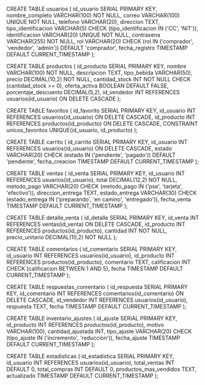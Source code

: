 CREATE TABLE usuarios (
id_usuario SERIAL PRIMARY KEY,
nombre_completo VARCHAR(100) NOT NULL,
correo VARCHAR(100) UNIQUE NOT NULL,
telefono VARCHAR(20),
direccion TEXT,
tipo_identificacion VARCHAR(5) CHECK (tipo_identificacion IN ('CC', 'NIT')),
identificacion VARCHAR(20) UNIQUE NOT NULL,
contrasena VARCHAR(255) NOT NULL,
rol VARCHAR(20) CHECK (rol IN ('comprador', 'vendedor', 'admin')) DEFAULT 'comprador',
fecha_registro TIMESTAMP DEFAULT CURRENT_TIMESTAMP
);

CREATE TABLE productos (
id_producto SERIAL PRIMARY KEY,
nombre VARCHAR(100) NOT NULL,
descripcion TEXT,
tipo_bebida VARCHAR(50),
precio DECIMAL(10,2) NOT NULL,
cantidad_stock INT NOT NULL CHECK (cantidad_stock >= 0),
oferta_activa BOOLEAN DEFAULT FALSE,
porcentaje_descuento DECIMAL(5,2),
id_vendedor INT REFERENCES usuarios(id_usuario) ON DELETE CASCADE
);

CREATE TABLE favoritos (
id_favorito SERIAL PRIMARY KEY,
id_usuario INT REFERENCES usuarios(id_usuario) ON DELETE CASCADE,
id_producto INT REFERENCES productos(id_producto) ON DELETE CASCADE,
CONSTRAINT unicos_favoritos UNIQUE(id_usuario, id_producto)
);

CREATE TABLE carrito (
id_carrito SERIAL PRIMARY KEY,
id_usuario INT REFERENCES usuarios(id_usuario) ON DELETE CASCADE,
estado VARCHAR(20) CHECK (estado IN ('pendiente', 'pagado')) DEFAULT 'pendiente',
fecha_creacion TIMESTAMP DEFAULT CURRENT_TIMESTAMP
);

CREATE TABLE ventas (
id_venta SERIAL PRIMARY KEY,
id_usuario INT REFERENCES usuarios(id_usuario),
total DECIMAL(12,2) NOT NULL,
metodo_pago VARCHAR(20) CHECK (metodo_pago IN ('pse', 'tarjeta', 'efectivo')),
direccion_entrega TEXT,
estado_entrega VARCHAR(30) CHECK (estado_entrega IN ('preparando', 'en camino', 'entregado')),
fecha_venta TIMESTAMP DEFAULT CURRENT_TIMESTAMP
);

CREATE TABLE detalle_venta (
id_detalle SERIAL PRIMARY KEY,
id_venta INT REFERENCES ventas(id_venta) ON DELETE CASCADE,
id_producto INT REFERENCES productos(id_producto),
cantidad INT NOT NULL,
precio_unitario DECIMAL(10,2) NOT NULL
);

CREATE TABLE comentarios (
id_comentario SERIAL PRIMARY KEY,
id_usuario INT REFERENCES usuarios(id_usuario),
id_producto INT REFERENCES productos(id_producto),
comentario TEXT,
calificacion INT CHECK (calificacion BETWEEN 1 AND 5),
fecha TIMESTAMP DEFAULT CURRENT_TIMESTAMP
);

CREATE TABLE respuestas_comentario (
id_respuesta SERIAL PRIMARY KEY,
id_comentario INT REFERENCES comentarios(id_comentario) ON DELETE CASCADE,
id_vendedor INT REFERENCES usuarios(id_usuario),
respuesta TEXT,
fecha TIMESTAMP DEFAULT CURRENT_TIMESTAMP
);

CREATE TABLE inventario_ajustes (
id_ajuste SERIAL PRIMARY KEY,
id_producto INT REFERENCES productos(id_producto),
motivo VARCHAR(100),
cantidad_ajustada INT,
tipo_ajuste VARCHAR(20) CHECK (tipo_ajuste IN ('incremento', 'reduccion')),
fecha_ajuste TIMESTAMP DEFAULT CURRENT_TIMESTAMP
);

CREATE TABLE estadisticas (
id_estadistica SERIAL PRIMARY KEY,
id_usuario INT REFERENCES usuarios(id_usuario),
total_ventas INT DEFAULT 0,
total_compras INT DEFAULT 0,
productos_mas_vendidos TEXT,
actualizado TIMESTAMP DEFAULT CURRENT_TIMESTAMP
);




